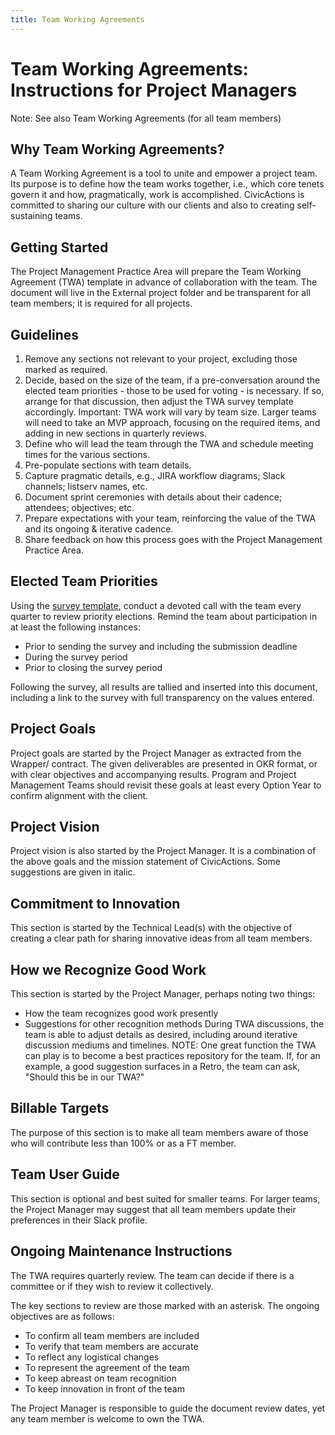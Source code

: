 ```yaml
---
title: Team Working Agreements
---
```


# Team Working Agreements: Instructions for Project Managers

Note: See also Team Working Agreements (for all team members)

## Why Team Working Agreements?

A Team Working Agreement is a tool to unite and empower a project team. Its purpose is to define how the team works together, i.e., which core tenets govern it and how, pragmatically, work is accomplished. CivicActions is committed to sharing our culture with our clients and also to creating self-sustaining teams.

## Getting Started

The Project Management Practice Area will prepare the Team Working Agreement (TWA) template in advance of collaboration with the team. The document will live in the External project folder and be transparent for all team members; it is required for all projects.

## Guidelines

1. Remove any sections not relevant to your project, excluding those marked as required.
2. Decide, based on the size of the team, if a pre-conversation around the elected team priorities - those to be used for voting - is necessary. If so, arrange for that discussion, then adjust the TWA survey template accordingly.
   Important: TWA work will vary by team size. Larger teams will need to take an MVP approach, focusing on the required items, and adding in new sections in quarterly reviews.
3. Define who will lead the team through the TWA and schedule meeting times for the various sections.
4. Pre-populate sections with team details.
5. Capture pragmatic details, e.g., JIRA workflow diagrams; Slack channels; listserv names, etc.
6. Document sprint ceremonies with details about their cadence; attendees; objectives; etc.
7. Prepare expectations with your team, reinforcing the value of the TWA and its ongoing & iterative cadence.
8. Share feedback on how this process goes with the Project Management Practice Area.

## Elected Team Priorities

Using the [survey template](https://docs.google.com/forms/d/1f1hnFe-ZvjEU-MXOSJAB3UyOuedwMp_ZsRjpKRIUrxA/edit), conduct a devoted call with the team every quarter to review priority elections. Remind the team about participation in at least the following instances:

-   Prior to sending the survey and including the submission deadline
-   During the survey period
-   Prior to closing the survey period

Following the survey, all results are tallied and inserted into this document, including a link to the survey with full transparency on the values entered.

## Project Goals

Project goals are started by the Project Manager as extracted from the Wrapper/ contract. The given deliverables are presented in OKR format, or with clear objectives and accompanying results. Program and Project Management Teams should revisit these goals at least every Option Year to confirm alignment with the client.

## Project Vision

Project vision is also started by the Project Manager. It is a combination of the above goals and the mission statement of CivicActions. Some suggestions are given in italic.

## Commitment to Innovation

This section is started by the Technical Lead(s) with the objective of creating a clear path for sharing innovative ideas from all team members.

## How we Recognize Good Work

This section is started by the Project Manager, perhaps noting two things:

-   How the team recognizes good work presently
-   Suggestions for other recognition methods
    During TWA discussions, the team is able to adjust details as desired, including around iterative discussion mediums and timelines.
    NOTE: One great function the TWA can play is to become a best practices repository for the team. If, for an example, a good suggestion surfaces in a Retro, the team can ask, "Should this be in our TWA?"

## Billable Targets

The purpose of this section is to make all team members aware of those who will contribute less than 100% or as a FT member.

## Team User Guide

This section is optional and best suited for smaller teams. For larger teams, the Project Manager may suggest that all team members update their preferences in their Slack profile.

## Ongoing Maintenance Instructions

The TWA requires quarterly review. The team can decide if there is a committee or if they wish to review it collectively.

The key sections to review are those marked with an asterisk. The ongoing objectives are as follows:

-   To confirm all team members are included
-   To verify that team members are accurate
-   To reflect any logistical changes
-   To represent the agreement of the team
-   To keep abreast on team recognition
-   To keep innovation in front of the team

The Project Manager is responsible to guide the document review dates, yet any team member is welcome to own the TWA.
